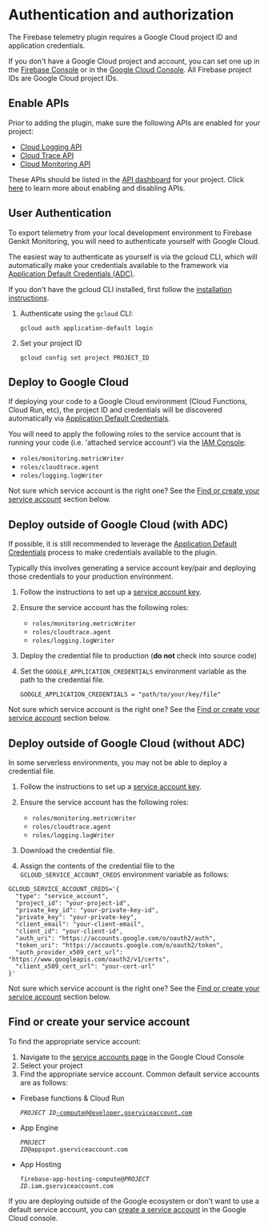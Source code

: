 # Authentication and authorization

The Firebase telemetry plugin requires a Google Cloud project ID and application
credentials.

If you don't have a Google Cloud project and account, you can set one up in the
[Firebase Console](https://console.firebase.google.com/) or in the
[Google Cloud Console](https://cloud.google.com). All Firebase project IDs are
Google Cloud project IDs.

## Enable APIs

Prior to adding the plugin, make sure the following APIs are enabled for
your project:

- [Cloud Logging API](https://console.cloud.google.com/apis/library/logging.googleapis.com)
- [Cloud Trace API](https://console.cloud.google.com/apis/library/cloudtrace.googleapis.com)
- [Cloud Monitoring API](https://console.cloud.google.com/apis/library/monitoring.googleapis.com)

These APIs should be listed in the
[API dashboard](https://console.cloud.google.com/apis/dashboard) for your
project.
Click [here](https://support.google.com/googleapi/answer/6158841) to learn more
about enabling and disabling APIs.

## User Authentication

To export telemetry from your local development environment to Firebase Genkit
Monitoring, you will need to authenticate yourself with Google Cloud.

The easiest way to authenticate as yourself is via the gcloud CLI, which will
automatically make your credentials available to the framework via
[Application Default Credentials (ADC)](https://cloud.google.com/docs/authentication/application-default-credentials).

If you don't have the gcloud CLI installed, first follow the [installation instructions](https://cloud.google.com/sdk/docs/install#installation_instructions).

1. Authenticate using the `gcloud` CLI:

   ```posix-terminal
   gcloud auth application-default login
   ```

2. Set your project ID

   ```posix-terminal
   gcloud config set project PROJECT_ID
   ```

## Deploy to Google Cloud

If deploying your code to a Google Cloud environment (Cloud
Functions, Cloud Run, etc), the project ID and credentials will be discovered
automatically via
[Application Default Credentials](https://cloud.google.com/docs/authentication/provide-credentials-adc).

You will need to apply the following roles to the service account that is
running your code (i.e. 'attached service account') via the
[IAM Console](https://console.cloud.google.com/iam-admin/iam):

- `roles/monitoring.metricWriter`
- `roles/cloudtrace.agent`
- `roles/logging.logWriter`

Not sure which service account is the right one? See the
[Find or create your service account](#find-or-create-your-service-account)
section below.

## Deploy outside of Google Cloud (with ADC)

If possible, it is still recommended to leverage the
[Application Default Credentials](https://cloud.google.com/docs/authentication/provide-credentials-adc)
process to make credentials available to the plugin.

Typically this involves generating a service account key/pair and deploying
those credentials to your production environment.

1. Follow the instructions to set up a
   [service account key](https://cloud.google.com/iam/docs/keys-create-delete#creating).

2. Ensure the service account has the following roles:
   - `roles/monitoring.metricWriter`
   - `roles/cloudtrace.agent`
   - `roles/logging.logWriter`

3. Deploy the credential file to production (**do not** check into source code)

4. Set the `GOOGLE_APPLICATION_CREDENTIALS` environment variable as the path to
   the credential file.

    ```posix-terminal
    GOOGLE_APPLICATION_CREDENTIALS = "path/to/your/key/file"
    ```

Not sure which service account is the right one? See the
[Find or create your service account](#find-or-create-your-service-account)
section below.

## Deploy outside of Google Cloud (without ADC)

In some serverless environments, you may not be able to deploy a credential
file.

1. Follow the instructions to set up a
[service account key](https://cloud.google.com/iam/docs/keys-create-delete#creating).

2. Ensure the service account has the following roles:
    - `roles/monitoring.metricWriter`
    - `roles/cloudtrace.agent`
    - `roles/logging.logWriter`

3. Download the credential file.

4. Assign the contents of the credential file to the
`GCLOUD_SERVICE_ACCOUNT_CREDS` environment variable as follows:

```posix-terminal
GCLOUD_SERVICE_ACCOUNT_CREDS='{
  "type": "service_account",
  "project_id": "your-project-id",
  "private_key_id": "your-private-key-id",
  "private_key": "your-private-key",
  "client_email": "your-client-email",
  "client_id": "your-client-id",
  "auth_uri": "https://accounts.google.com/o/oauth2/auth",
  "token_uri": "https://accounts.google.com/o/oauth2/token",
  "auth_provider_x509_cert_url": "https://www.googleapis.com/oauth2/v1/certs",
  "client_x509_cert_url": "your-cert-url"
}'
```

Not sure which service account is the right one? See the
[Find or create your service account](#find-or-create-your-service-account)
section below.

## Find or create your service account

To find the appropriate service account:

1. Navigate to the [service accounts page](https://console.cloud.google.com/iam-admin/serviceaccounts)
   in the Google Cloud Console
2. Select your project
3. Find the appropriate service account. Common default service accounts are as follows:

- Firebase functions & Cloud Run
  
    <code><var>PROJECT ID</var>-compute@developer.gserviceaccount.com</code>

- App Engine
  
    <code><var>PROJECT ID</var>@appspot.gserviceaccount.com</code>
  
- App Hosting
  
    <code>firebase-app-hosting-compute@<var>PROJECT ID</var>.iam.gserviceaccount.com</code>

If you are deploying outside of the Google ecosystem or don't want to use a
default service account, you can
[create a service account](https://cloud.google.com/iam/docs/service-accounts-create#creating)
in the Google Cloud console.
